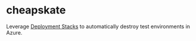 # cheapskate

Leverage [Deployment Stacks](https://learn.microsoft.com/en-us/azure/azure-resource-manager/bicep/deployment-stacks?tabs=azure-powershell) to automatically destroy test environments in Azure.


